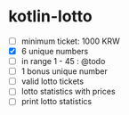 # kotlin-lotto

- [ ] minimum ticket: 1000 KRW
- [x] 6 unique numbers
- [ ] in range 1 - 45 : @todo
- [ ] 1 bonus unique number
- [ ] valid lotto tickets
- [ ] lotto statistics with prices
- [ ] print lotto statistics
